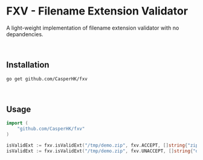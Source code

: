 # FXV - Filename Extension Validator
A light-weight implementation of filename extension validator with no depandencies.

<br/>

## Installation
```bash
go get github.com/CasperHK/fxv
```

<br/>

## Usage

```go
import (
    "github.com/CasperHK/fxv"
)
```

```go
isValidExt := fxv.isValidExt("/tmp/demo.zip", fxv.ACCEPT, []string{"zip", "7zip", "rar"})
isValidExt := fxv.isValidExt("/tmp/demo.zip", fxv.UNACCEPT, []string{"doc", "pdf", "docx"})
```
